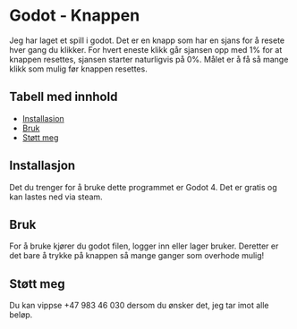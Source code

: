 # Godot - Knappen
Jeg har laget et spill i godot. Det er en knapp som har en sjans for å resete hver gang du klikker.
For hvert eneste klikk går sjansen opp med 1% for at knappen resettes, sjansen starter naturligvis
på 0%. Målet er å få så mange klikk som mulig før knappen resettes.


## Tabell med innhold

- [Installasion](#installasjon)
- [Bruk](#bruk)
- [Støtt meg](#støtt_meg)

## Installasjon

Det du trenger for å bruke dette programmet er Godot 4. Det er gratis og kan lastes ned via steam.

## Bruk

For å bruke kjører du godot filen, logger inn eller lager bruker. Deretter er det bare å trykke på knappen
så mange ganger som overhode mulig!

## Støtt meg

Du kan vippse +47 983 46 030 dersom du ønsker det, jeg tar imot alle beløp.

